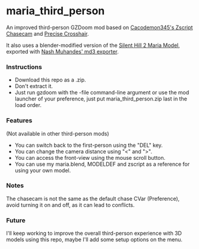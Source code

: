 # maria_third_person

An improved third-person GZDoom mod based on [Cacodemon345's Zscript Chasecam](https://forum.zdoom.org/viewtopic.php?f=43&t=63361) and [Precise Crosshair](https://github.com/mmaulwurff/precise-crosshair).

It also uses a blender-modified version of the [Silent Hill 2 Maria Model](https://sketchfab.com/3d-models/maria-silent-hill-2-9ce11e427ba649cd95a8428a0add59cf), exported with [Nash Muhandes' md3 exporter](https://github.com/nashmuhandes/io_export_gzdoom_md3/tree/neo_blender).

### Instructions

* Download this repo as a .zip.
* Don't extract it.
* Just run gzdoom with the -file command-line argument or use the mod launcher of your preference, just put maria_third_person.zip last in the load order.

### Features
(Not available in other third-person mods)

* You can switch back to the first-person using the "DEL" key.
* You can change the camera distance using "<" and ">".
* You can access the front-view using the mouse scroll button.
* You can use my maria.blend, MODELDEF and zscript as a reference for using your own model.

### Notes

The chasecam is not the same as the default chase CVar (Preference), avoid turning it on and off, as it can lead to conflicts.

### Future

I'll keep working to improve the overall third-person experience with 3D models using this repo,
maybe I'll add some setup options on the menu.